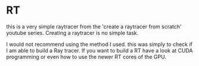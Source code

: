 # RT
this is a very simple raytracer from the 'create a raytracer from scratch' youtube series.
Creating a raytracer is no simple task.

I would not recommend using the method I used. this was simply to check if I am able to build a Ray tracer. 
If you want to build a RT have a look at CUDA programming or even how to use the newer RT cores of the GPU.
